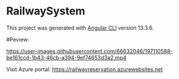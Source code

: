 # RailwaySystem

This project was generated with [Angular CLI](https://github.com/angular/angular-cli) version 13.3.6.

#Peview:


https://user-images.githubusercontent.com/66632046/197110588-be161ccd-1b43-46cb-a394-9ef74653d3a2.mp4

 Visit Azure portal: https://railwayreservation.azurewebsites.net
